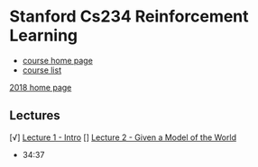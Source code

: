 # Stanford Cs234 Reinforcement Learning 

- [course home page](http://web.stanford.edu/class/cs234/index.html)
- [course list](http://onlinehub.stanford.edu/cs234)

[2018 home page](http://web.stanford.edu/class/cs234/CS234Win2018/index.html)

## Lectures 

[√] [Lecture 1 - Intro](https://www.youtube.com/watch?v=FgzM3zpZ55o)
[] [Lecture 2 - Given a Model of the World](https://www.youtube.com/watch?v=E3f2Camj0Is)
 - 34:37 

